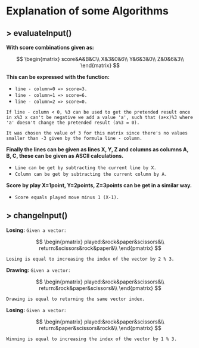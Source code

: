 # Explanation of some Algorithms

## > evaluateInput()
**With score combinations given as:**

$$
\begin{matrix}
score&A&B&C\\
X&3&0&6\\
Y&6&3&0\\
Z&0&6&3\\
\end{matrix}
$$

**This can be expressed with the function:**
* `line - column=0 => score=3.`
* `line - column=1 => score=6.`
* `line - column=2 => score=0.`

`If line - column < 0, %3 can be used to get the pretended result once in x%3 x can't be negative we add a value 'a', such that (a+x)%3 where 'a' doesn't change the pretended result (a%3 = 0).`

`It was chosen the value of 3 for this matrix since there's no values smaller than -3 given by the formula line - column.`

**Finally the lines can be given as lines X, Y, Z and columns as columns
A, B, C, these can be given as ASCII calculations.**
* `Line can be get by subtracting the current line by X.`
* `Column can be get by subtracting the current column by A.`

**Score by play X=1point, Y=2points, Z=3points can be get in a similar way.**
* `Score equals played move minus 1 (X-1).`

## > changeInput()
**Losing:**
`Given a vector: `

$$
\begin{pmatrix}
played:&rock&paper&scissors&\\
return:&scissors&rock&paper&\\
\end{pmatrix}
$$

`Losing is equal to increasing the index of the vector by 2 % 3.`

**Drawing:**
`Given a vector: `

$$
\begin{pmatrix}
played:&rock&paper&scissors&\\
return:&rock&paper&scissors&\\
\end{pmatrix}
$$

`Drawing is equal to returning the same vector index.`

**Losing:**
`Given a vector: `

$$
\begin{pmatrix}
played:&rock&paper&scissors&\\
return:&paper&scissors&rock&\\
\end{pmatrix}
$$

`Winning is equal to increasing the index of the vector by 1 % 3.`
